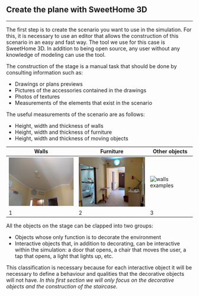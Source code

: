 ## Create the plane with SweetHome 3D

---

The first step is to create the scenario you want to use in the simulation. For this, it is necessary to use an editor that allows the construction of this scenario in an easy and fast way. The tool we use for this case is SweetHome 3D. In addition to being open source, any user without any knowledge of modeling can use the tool.

The construction of the stage is a manual task that should be done by consulting information such as:
- Drawings or plans previews
- Pictures of the accessories contained in the drawings
- Photos of textures
- Measurements of the elements that exist in the scenario

The useful measurements of the scenario are as follows:
- Height, width and thickness of walls
- Height, width and thickness of furniture
- Height, width and thickness of moving objects

Walls | Furniture | Other objects
--- | --- | ---
<img src="https://github.com/mfcardenas/aias-examples-phat/blob/master/assets/img/img_walls.jpg" width="200px" heigth="200px" alt="walls examples"/> | <img src="https://github.com/mfcardenas/aias-examples-phat/blob/master/assets/img/img_furniture_iii.jpg" width="200px" heigth="200px" alt="walls examples"/> | <img src="https://github.com/mfcardenas/aias-examples-phat/blob/master/assets/img/img_furniture.jpg" width="200px" heigth="200px" alt="walls examples"/>
1 | 2 | 3

All the objects on the stage can be clapped into two groups:

- Objects whose only function is to decorate the environment
- Interactive objects that, in addition to decorating, can be interactive within the simulation: a door that opens, a chair that moves the user, a tap that opens, a light that lights up, etc.

This classification is necessary because for each interactive object it will be necessary to define a behaviour and qualities that the decorative objects will not have.
<i>In this first section we will only focus on the decorative objects and the construction of the staircase.</i>